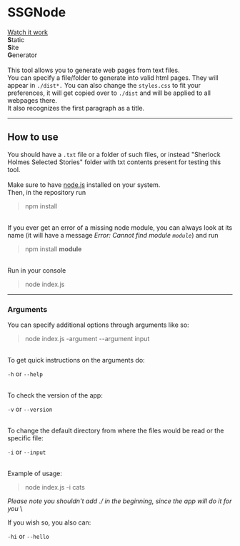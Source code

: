 # SSGNode  
[Watch it work](https://sirinoks.github.io/SSGNode/)  
**S**tatic\
**S**ite\
**G**enerator\
\
This tool allows you to generate web pages from text files.\
You can specify a file/folder to generate into valid html pages. They will appear in `./dist*.`
You can also change the `styles.css` to fit your preferences, it will get copied over to `./dist` and will be applied to all webpages there.\
It also recognizes the first paragraph as a title.

---

## How to use
You should have a `.txt` file or a folder of such files, or instead "Sherlock Holmes Selected Stories" folder with txt contents present for testing this tool.\
\
Make sure to have [node.js](https://nodejs.org/en/download/) installed on your system.\
Then, in the repository run

> npm install

\
If you ever get an error of a missing node module, you can always look at its name (it will have a message *Error: Cannot find module `module`*) and run

> npm install **module**

\
Run in your console

> node index.js

***
### Arguments
You can specify additional options through arguments like so:

> node index.js -argument --argument input

\
To get quick instructions on the arguments do:

 `-h` or `--help`

\
To check the version of the app:

`-v` or `--version`

\
To change the default directory from where the files would be read or the specific file:

`-i` or `--input` 

\
Example of usage:

> node index.js -i cats

*Please note you shouldn't add ./ in the beginning, since the app will do it for you*
\

If you wish so, you also can:

`-hi` or `--hello`
